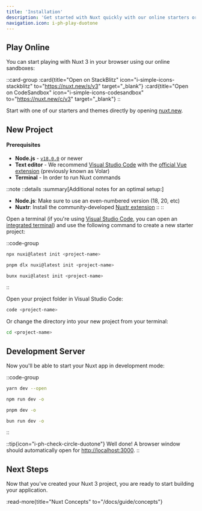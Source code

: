 ```yaml
---
title: 'Installation'
description: 'Get started with Nuxt quickly with our online starters or start locally with your terminal.'
navigation.icon: i-ph-play-duotone
---
```


## Play Online

You can start playing with Nuxt 3 in your browser using our online sandboxes:

::card-group
  :card{title="Open on StackBlitz" icon="i-simple-icons-stackblitz" to="https://nuxt.new/s/v3" target="_blank"}
  :card{title="Open on CodeSandbox" icon="i-simple-icons-codesandbox" to="https://nuxt.new/c/v3" target="_blank"}
::

Start with one of our starters and themes directly by opening [nuxt.new](https://nuxt.new).

## New Project

<!-- TODO: need to fix upstream in nuxt/nuxt.com -->
<!-- markdownlint-disable-next-line MD001 -->
#### Prerequisites

- **Node.js** - [`v18.0.0`](https://nodejs.org/en) or newer
- **Text editor** - We recommend [Visual Studio Code](https://code.visualstudio.com/) with the [official Vue extension](https://marketplace.visualstudio.com/items?itemName=Vue.volar) (previously known as Volar)
- **Terminal** - In order to run Nuxt commands

::note
  ::details
  :summary[Additional notes for an optimal setup:]
  - **Node.js**: Make sure to use an even-numbered version (18, 20, etc)
  - **Nuxtr**: Install the community-developed [Nuxtr extension](https://marketplace.visualstudio.com/items?itemName=Nuxtr.nuxtr-vscode)
  ::
::

Open a terminal (if you're using [Visual Studio Code](https://code.visualstudio.com), you can open an [integrated terminal](https://code.visualstudio.com/docs/editor/integrated-terminal)) and use the following command to create a new starter project:

::code-group

```bash [npx]
npx nuxi@latest init <project-name>
```

```bash [pnpm]
pnpm dlx nuxi@latest init <project-name>
```

```bash [bun]
bunx nuxi@latest init <project-name>
```

::

Open your project folder in Visual Studio Code:

```bash [Terminal]
code <project-name>
```

Or change the directory into your new project from your terminal:

```bash
cd <project-name>
```

## Development Server

Now you'll be able to start your Nuxt app in development mode:

::code-group

```bash [yarn]
yarn dev --open
```

```bash [npm]
npm run dev -o
```

```bash [pnpm]
pnpm dev -o
```

```bash [bun]
bun run dev -o
```
::

::tip{icon="i-ph-check-circle-duotone"}
Well done! A browser window should automatically open for <http://localhost:3000>.
::

## Next Steps

Now that you've created your Nuxt 3 project, you are ready to start building your application.

:read-more{title="Nuxt Concepts" to="/docs/guide/concepts"}
